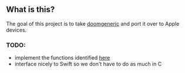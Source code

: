 ## What is this?

The goal of this project is to take [doomgeneric](https://github.com/ozkl/doomgeneric) and port it over to Apple devices.

### TODO:
- implement the functions identified [here](https://github.com/ozkl/doomgeneric#porting)
- interface nicely to Swift so we don't have to do as much in C
